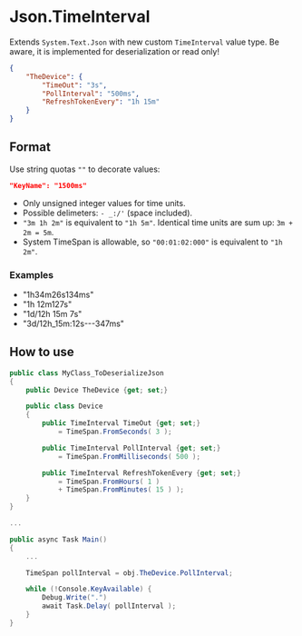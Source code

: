 # Json.TimeInterval

Extends `System.Text.Json` with new custom `TimeInterval` value type. Be aware, it is implemented for deserialization or read only!

```json
{
    "TheDevice": {
        "TimeOut": "3s",
        "PollInterval": "500ms",
        "RefreshTokenEvery": "1h 15m"
    }
}
```

## Format

Use string quotas `""` to decorate values:

```json
"KeyName": "1500ms"
```

- Only unsigned integer values for time units.
- Possible delimeters: `- _:/'` (space included).
- `"3m 1h 2m"` is equivalent to `"1h 5m"`. Identical time units are sum up: `3m + 2m = 5m`.
- System TimeSpan is allowable, so `"00:01:02:000"` is equivalent to `"1h 2m"`.

### Examples

- "1h34m26s134ms"
- "1h 12m127s"
- "1d/12h 15m 7s"
- "3d/12h_15m:12s---347ms"

## How to use

```csharp
public class MyClass_ToDeserializeJson
{
    public Device TheDevice {get; set;}

    public class Device 
    {
        public TimeInterval TimeOut {get; set;}
            = TimeSpan.FromSeconds( 3 );

        public TimeInterval PollInterval {get; set;}
            = TimeSpan.FromMilliseconds( 500 );

        public TimeInterval RefreshTokenEvery {get; set;}
            = TimeSpan.FromHours( 1 )
            + TimeSpan.FromMinutes( 15 ) );
    }
}

...

public async Task Main()
{
    ...

    TimeSpan pollInterval = obj.TheDevice.PollInterval;

    while (!Console.KeyAvailable) {
        Debug.Write(".")
        await Task.Delay( pollInterval );
    }
}
```
